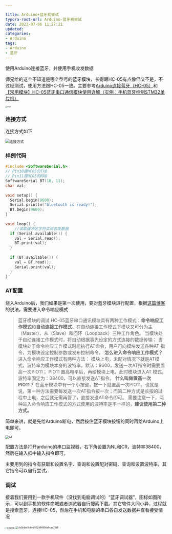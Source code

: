 ```yaml
---

title: Arduino+蓝牙初尝试
typora-root-url: Arduino-蓝牙初尝试
date: 2023-07-06 11:27:21
updated:
categories:
- Arduino
tags:
- Arduino
- 蓝牙
---
```


  使用Arduino连接蓝牙，并使用手机收发数据

<!--more-->

师兄给的这个不知道是哪个型号的蓝牙模块，长得跟HC-05有点像但又不是，不过经测试，使用方法跟HC-05一致。主要参考[Arduino连接蓝牙（HC-05）](https://blog.csdn.net/catzhaojia/article/details/119243058)和[【常用模块】HC-05蓝牙串口通信模块使用详解（实例：手机蓝牙控制STM32单片机）](https://blog.csdn.net/qq_38410730/article/details/80368485)

<img src="lanya.jpg" alt="lanya" style="zoom: 33%;" />

### 连接方式

连接方式如下

<img src="连接方式.png" alt="连接方式" style="zoom: 80%;" />

### 样例代码

```c++
#include <SoftwareSerial.h> 
// Pin10接HC05的TXD
// Pin11接HC05的RXD
SoftwareSerial BT(10, 11); 
char val;
 
void setup() {
  Serial.begin(9600); 
  Serial.println("bluetooth is ready!");
  BT.begin(9600);
}
 
void loop() {
    //读取缓冲区字符实现收发数据
  if (Serial.available()) {
    val = Serial.read();
    BT.print(val);
  }
 
  if (BT.available()) {
    val = BT.read();
    Serial.print(val);
  }
}
```

### AT配置

烧入Arduino后，我们如果是第一次使用，要对蓝牙模块进行配置，根据[这篇博客]([[常用模块]HC-05蓝牙串口通信模块使用详解（实例：手机蓝牙控制STM32单片机）_蓝牙模块hc05_Yngz_Miao的博客-CSDN博客](https://blog.csdn.net/qq_38410730/article/details/80368485))的说法，需要进入命令响应模式

>蓝牙模块的调试
>HC-05蓝牙串口通讯模块具有两种工作模式：**命令响应工作模式**和**自动连接工作模式**。在自动连接工作模式下模块又可分为主（Master）、从（Slave）和回环（Loopback）三种工作角色。
>当模块处于自动连接工作模式时，将自动根据事先设定的方式连接的数据传输；
当模块处于命令响应工作模式时能执行AT命令，用户可向模块发送各种AT 指令，为模块设定控制参数或发布控制命令。
**怎么进入命令响应工作模式？**
>进入命令响应工作模式有两种方法：
>模块上电，未配对情况下就是AT模式，波特率为模块本身的波特率，默认：9600，发送一次AT指令时需要置高一次PIO11；
PIO11 置高电平后，再给模块上电，此时模块进入AT 模式，波特率固定为：38400，可以直接发送AT指令。
**什么叫做置高一次PIO11？**
>在蓝牙模块中有一个小按键，按一下就置高一次PIO11。也就是说，第一种方法需要每发送一次AT指令按一次；而第二种方式是长按的过程中上电，之后就无需再管了，直接发送AT命令即可。
>需要注意一下，两种进入命令响应工作模式的方式使用的波特率是不一样的，**建议使用第二种方式。**

简单来讲，就是先给Arduino断电，然后按住蓝牙模块按钮的同时再给Arduino上电即可。

<img src="20210730122053654.png" alt="AT" style="zoom: 67%;" />

配置方法是打开arduino的串口监视器，右下角设置为NL和CR，波特率38400，然后在输入框中输入指令即可。

主要用到的指令有获取和设置名字、查询和设置配对密码、查询和设置波特率，其它指令可以自行尝试。

### 调试

接着我们要用到一款手机软件（没找到电脑调试的）“蓝牙调试器”，图标如图所示，可以到手机的软件商城或者浏览器自行搜索下载。其它软件大同小异，过程就是搜索蓝牙，连接HC-05，然后在手机和电脑的串口各自发送数据并查看接受情况



<img src="48d4e77c0fc95af36bff96d2ccc09ec.jpg" alt="蓝牙调试器" style="zoom: 33%;" />



<img src="4a5b8eb1c8ed1f02d98956d9cac2189.jpg" alt="4a5b8eb1c8ed1f02d98956d9cac2189" style="zoom:50%;" />